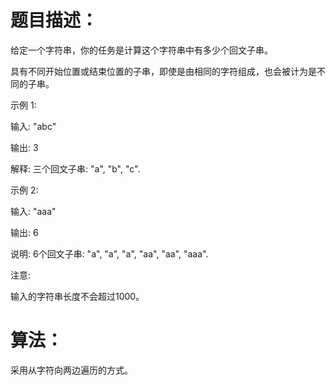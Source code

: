 # 题目描述：

给定一个字符串，你的任务是计算这个字符串中有多少个回文子串。

具有不同开始位置或结束位置的子串，即使是由相同的字符组成，也会被计为是不同的子串。

示例 1:

输入: "abc"

输出: 3

解释: 三个回文子串: "a", "b", "c".

示例 2:

输入: "aaa"

输出: 6

说明: 6个回文子串: "a", "a", "a", "aa", "aa", "aaa".

注意:

输入的字符串长度不会超过1000。

# 算法：
采用从字符向两边遍历的方式。
